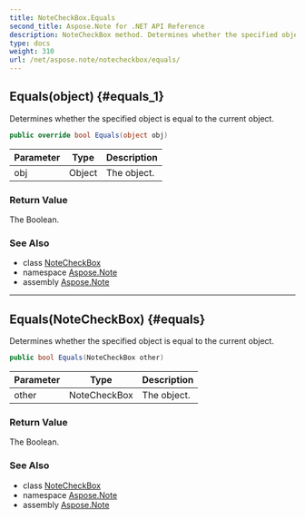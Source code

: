 ```yaml
---
title: NoteCheckBox.Equals
second_title: Aspose.Note for .NET API Reference
description: NoteCheckBox method. Determines whether the specified object is equal to the current object
type: docs
weight: 310
url: /net/aspose.note/notecheckbox/equals/
---
```

## Equals(object) {#equals_1}

Determines whether the specified object is equal to the current object.

```csharp
public override bool Equals(object obj)
```

| Parameter | Type | Description |
| --- | --- | --- |
| obj | Object | The object. |

### Return Value

The Boolean.

### See Also

* class [NoteCheckBox](../)
* namespace [Aspose.Note](../../notecheckbox/)
* assembly [Aspose.Note](../../../)

---

## Equals(NoteCheckBox) {#equals}

Determines whether the specified object is equal to the current object.

```csharp
public bool Equals(NoteCheckBox other)
```

| Parameter | Type | Description |
| --- | --- | --- |
| other | NoteCheckBox | The object. |

### Return Value

The Boolean.

### See Also

* class [NoteCheckBox](../)
* namespace [Aspose.Note](../../notecheckbox/)
* assembly [Aspose.Note](../../../)


